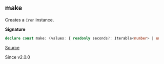 ## make

Creates a `Cron` instance.

**Signature**

```ts
declare const make: (values: { readonly seconds?: Iterable<number> | undefined; readonly minutes: Iterable<number>; readonly hours: Iterable<number>; readonly days: Iterable<number>; readonly months: Iterable<number>; readonly weekdays: Iterable<number>; readonly tz?: DateTime.TimeZone | undefined; }) => Cron
```

[Source](https://github.com/Effect-TS/effect/tree/main/packages/effect/src/Cron.ts#L120)

Since v2.0.0